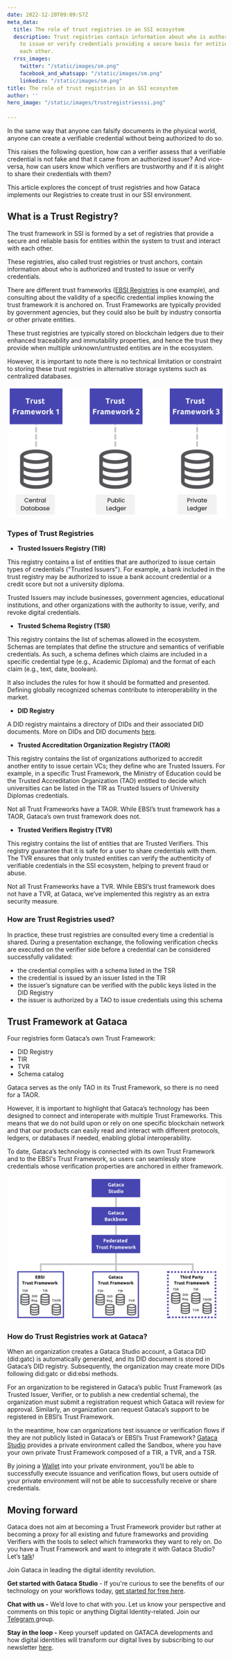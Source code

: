 ```yaml
---
date: 2022-12-20T09:09:57Z
meta_data:
  title: The role of trust registries in an SSI ecosystem
  description: Trust registries contain information about who is authorized and trusted
    to issue or verify credentials providing a secure basis for entities to trust
    each other.
  rrss_images:
    twitter: "/static/images/sm.png"
    facebook_and_whatsapp: "/static/images/sm.png"
    linkedin: "/static/images/sm.png"
title: The role of trust registries in an SSI ecosystem
author: ''
hero_image: "/static/images/trustregistriesssi.png"

---
```

In the same way that anyone can falsify documents in the physical world, anyone can create a verifiable credential without being authorized to do so.

This raises the following question, how can a verifier assess that a verifiable credential is not fake and that it came from an authorized issuer? And vice-versa, how can users know which verifiers are trustworthy and if it is alright to share their credentials with them?

This article explores the concept of trust registries and how Gataca implements our Registries to create trust in our SSI environment.

## What is a Trust Registry?

The trust framework in SSI is formed by a set of registries that provide a secure and reliable basis for entities within the system to trust and interact with each other.

These registries, also called trust registries or trust anchors, contain information about who is authorized and trusted to issue or verify credentials.

There are different trust frameworks ([EBSI Registries](https://api-pilot.ebsi.eu/docs/apis) is one example), and consulting about the validity of a specific credential implies knowing the trust framework it is anchored on. Trust Frameworks are typically provided by government agencies, but they could also be built by industry consortia or other private entities.

These trust registries are typically stored on blockchain ledgers due to their enhanced traceability and immutability properties, and hence the trust they provide when multiple unknown/untrusted entities are in the ecosystem.

However, it is important to note there is no technical limitation or constraint to storing these trust registries in alternative storage systems such as centralized databases.

![Trust Registries - SSI ](/static/images/screenshot-2022-12-20-at-10-08-59.png "Trust Frameworks containing the list of Trust Registries with different storage systems")

### Types of Trust Registries

* **Trusted Issuers Registry (TIR)**

This registry contains a list of entities that are authorized to issue certain types of credentials ("Trusted Issuers"). For example, a bank included in the trust registry may be authorized to issue a bank account credential or a credit score but not a university diploma.

Trusted Issuers may include businesses, government agencies, educational institutions, and other organizations with the authority to issue, verify, and revoke digital credentials.

* **Trusted Schema Registry (TSR)**

This registry contains the list of schemas allowed in the ecosystem. Schemas are templates that define the structure and semantics of verifiable credentials. As such, a schema defines which claims are included in a specific credential type (e.g., Academic Diploma) and the format of each claim (e.g., text, date, boolean).

It also includes the rules for how it should be formatted and presented. Defining globally recognized schemas contribute to interoperability in the market.

* **DID Registry**

A DID registry maintains a directory of DIDs and their associated DID documents. More on DIDs and DID documents [here](https://gataca.io/blog/self-sovereign-identity-ssi-101-decentralized-identifiers-dids-verifiable-credentials-vcs/).

* **Trusted Accreditation Organization Registry (TAOR)**

This registry contains the list of organizations authorized to accredit another entity to issue certain VCs; they define who are Trusted Issuers. For example, in a specific Trust Framework, the Ministry of Education could be the Trusted Accreditation Organization (TAO) entitled to decide which universities can be listed in the TIR as Trusted Issuers of University Diplomas credentials.

Not all Trust Frameworks have a TAOR. While EBSI’s trust framework has a TAOR, Gataca’s own trust framework does not.

* **Trusted Verifiers Registry (TVR)**

This registry contains the list of entities that are Trusted Verifiers. This registry guarantee that it is safe for a user to share credentials with them. The TVR ensures that only trusted entities can verify the authenticity of verifiable credentials in the SSI ecosystem, helping to prevent fraud or abuse.

Not all Trust Frameworks have a TVR. While EBSI’s trust framework does not have a TVR, at Gataca, we’ve implemented this registry as an extra security measure.

### How are Trust Registries used?

In practice, these trust registries are consulted every time a credential is shared. During a presentation exchange, the following verification checks are executed on the verifier side before a credential can be considered successfully validated:

* the credential complies with a schema listed in the TSR
* the credential is issued by an issuer listed in the TIR
* the issuer’s signature can be verified with the public keys listed in the DID Registry
* the issuer is authorized by a TAO to issue credentials using this schema

## **Trust Framework at Gataca**

Four registries form Gataca’s own Trust Framework:

* DID Registry
* TIR
* TVR
* Schema catalog

Gataca serves as the only TAO in its Trust Framework, so there is no need for a TAOR.

However, it is important to highlight that Gataca’s technology has been designed to connect and interoperate with multiple Trust Frameworks. This means that we do not build upon or rely on one specific blockchain network and that our products can easily read and interact with different protocols, ledgers, or databases if needed, enabling global interoperability.

To date, Gataca’s technology is connected with its own Trust Framework and to the EBSI's Trust Framework, so users can seamlessly store credentials whose verification properties are anchored in either framework.

![Trust Registries - SSI Gataca](/static/images/screenshot-2022-12-20-at-10-06-44.png "Gataca Trust Registries")

### How do Trust Registries work at Gataca?

When an organization creates a Gataca Studio account, a Gataca DID (did:gatc) is automatically generated, and its DID document is stored in Gataca’s DID registry. Subsequently, the organization may create more DIDs following did:gatc or did:ebsi methods.

For an organization to be registered in Gataca’s public Trust Framework (as Trusted Issuer, Verifier, or to publish a new credential schema), the organization must submit a registration request which Gataca will review for approval. Similarly, an organization can request Gataca’s support to be registered in EBSI’s Trust Framework.

In the meantime, how can organizations test issuance or verification flows if they are not publicly listed in Gataca’s or EBSI’s Trust Framework? [Gataca Studio](https://gataca.io/products/gatacaStudio) provides a private environment called the Sandbox, where you have your own private Trust Framework composed of a TIR, a TVR, and a TSR.

By joining a [Wallet](https://gataca.io/products/wallet) into your private environment, you’ll be able to successfully execute issuance and verification flows, but users outside of your private environment will not be able to successfully receive or share credentials.

## Moving forward

Gataca does not aim at becoming a Trust Framework provider but rather at becoming a proxy for all existing and future frameworks and providing Verifiers with the tools to select which frameworks they want to rely on. Do you have a Trust Framework and want to integrate it with Gataca Studio? Let’s [talk](https://gataca.io/company/contact)!

Join Gataca in leading the digital identity revolution.

**Get started with Gataca Studio** - If you're curious to see the benefits of our technology on your workflows today, [get started for free here](https://studio.gataca.io/login).

**Chat with us -** We’d love to chat with you. Let us know your perspective and comments on this topic or anything Digital Identity-related. Join our [Telegram ](https://t.me/digitalidentityinsights)group.

**Stay in the loop -** Keep yourself updated on GATACA developments and how digital identities will transform our digital lives by subscribing to our newsletter [here](https://4728390.hs-sites.com/subscription).